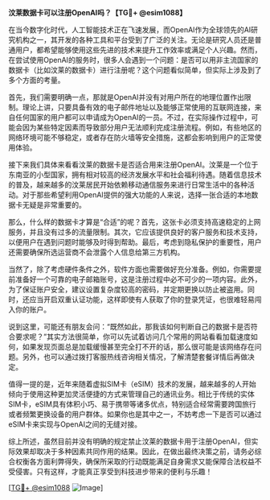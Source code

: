**汶莱数据卡可以注册OpenAI吗？【TG💪+ @esim1088】**

在当今数字化时代，人工智能技术正在飞速发展，而OpenAI作为全球领先的AI研究机构之一，其开发的各种工具和平台受到了广泛的关注。无论是研究人员还是普通用户，都希望能够使用这些先进的技术来提升工作效率或满足个人兴趣。然而，在尝试使用OpenAI的服务时，很多人会遇到一个问题：是否可以用非主流国家的数据卡（比如汶莱的数据卡）进行注册呢？这个问题看似简单，但实际上涉及到了多个方面的考量。

首先，我们需要明确一点，那就是OpenAI并没有对用户所在的地理位置作出限制。理论上讲，只要具备有效的电子邮件地址以及能够正常使用的互联网连接，来自任何国家的用户都可以申请成为OpenAI的一员。不过，在实际操作过程中，可能会因为某些特定因素而导致部分用户无法顺利完成注册流程。例如，有些地区的网络环境可能不够稳定，或者存在防火墙等安全措施，这都会影响到用户的正常使用体验。

接下来我们具体来看看汶莱的数据卡是否适合用来注册OpenAI。汶莱是一个位于东南亚的小型国家，拥有相对较高的经济发展水平和社会福利待遇。随着信息技术的普及，越来越多的汶莱居民开始依赖移动通信服务来进行日常生活中的各种活动。对于那些希望利用OpenAI提供的强大功能的人来说，选择一张合适的本地数据卡无疑是非常重要的。

那么，什么样的数据卡才算是“合适”的呢？首先，这张卡必须支持高速稳定的上网服务，并且没有过多的流量限制。其次，它应该提供良好的客户服务和技术支持，以便用户在遇到问题时能够及时得到帮助。最后，考虑到隐私保护的重要性，用户还需要确保所选运营商不会泄露个人信息给第三方机构。

当然了，除了考虑硬件条件之外，软件方面也需要做好充分准备。例如，你需要提前准备好一个可靠的电子邮箱账号，这是注册过程中必不可少的一项内容。此外，为了保证账户安全，建议设置复杂度较高的密码，并定期更换以防止被盗用。同时，还应当开启双重认证功能，这样即使有人获取了你的登录凭证，也很难轻易闯入你的账户。

说到这里，可能还有朋友会问：“既然如此，那我该如何判断自己的数据卡是否符合要求呢？”其实方法很简单，你可以先试着访问几个常用的网站看看加载速度如何，如果发现页面总是加载缓慢甚至完全打不开的话，那么很可能是该网络存在问题。另外，也可以通过拨打客服热线咨询相关情况，了解清楚套餐详情后再做决定。

值得一提的是，近年来随着虚拟SIM卡（eSIM）技术的发展，越来越多的人开始倾向于使用这种更加灵活便捷的方式来管理自己的通讯业务。相比于传统的实体SIM卡，eSIM具有体积小巧、易于携带等诸多优点，特别适合经常需要跨国旅行或者频繁更换设备的用户群体。如果你也是其中之一，不妨考虑一下是否可以通过eSIM卡来实现与OpenAI之间的无缝对接。

综上所述，虽然目前并没有明确的规定禁止汶莱的数据卡用于注册OpenAI，但实际效果却取决于多种因素共同作用的结果。因此，在做出最终决策之前，请务必综合权衡各方面利弊得失，确保所采取的行动既能满足自身需求又能保障合法权益不受侵害。只有这样，才能真正享受到科技进步带来的便利与乐趣！

[[TG💪+ @esim1088](https://t.me/s/esim1088) ![Image](https://i.postimg.cc/4NQfJmqS/Snipaste-2025-05-13-00-14-12.png)]